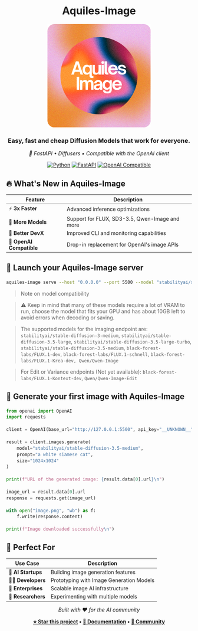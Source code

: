 <div align="center">

# Aquiles-Image

<img src="aquilesimage/static/aquilesim.png" alt="Aquiles-Image Logo" width="280"/>

### **Easy, fast and cheap Diffusion Models that work for everyone.**

*🚀 FastAPI • Diffusers • Compatible with the OpenAI client*

[![Python](https://img.shields.io/badge/Python-3.8+-blue.svg)](https://python.org)
[![FastAPI](https://img.shields.io/badge/FastAPI-Latest-green.svg)](https://fastapi.tiangolo.com)
[![OpenAI Compatible](https://img.shields.io/badge/OpenAI-Compatible-orange.svg)](https://platform.openai.com/docs/api-reference/images)


</div>

## 🔥 What's New in Aquiles-Image

<div align="center">

| Feature | Description |
|---------|-------------|
| ⚡ **3x Faster** | Advanced inference optimizations |
| 🎨 **More Models** | Support for FLUX, SD3-3.5, Qwen-Image and more |
| 🔧 **Better DevX** | Improved CLI and monitoring capabilities |
| 🔌 **OpenAI Compatible** | Drop-in replacement for OpenAI's image APIs  |

</div>

## 🚀 Launch your Aquiles-Image server

```bash
aquiles-image serve --host "0.0.0.0" --port 5500 --model "stabilityai/stable-diffusion-3.5-medium"
```

> Note on model compatibility

> ⚠️ Keep in mind that many of these models require a lot of VRAM to run, choose the model that fits your GPU and has about 10GB left to avoid errors when decoding or saving.

> The supported models for the imaging endpoint are: `stabilityai/stable-diffusion-3-medium`, `stabilityai/stable-diffusion-3.5-large`, `stabilityai/stable-diffusion-3.5-large-turbo`, `stabilityai/stable-diffusion-3.5-medium`, `black-forest-labs/FLUX.1-dev`, `black-forest-labs/FLUX.1-schnell`, `black-forest-labs/FLUX.1-Krea-dev, Qwen/Qwen-Image`

> For Edit or Variance endpoints (Not yet available): `black-forest-labs/FLUX.1-Kontext-dev`, `Qwen/Qwen-Image-Edit`

## 🎉 Generate your first image with Aquiles-Image

```py
from openai import OpenAI
import requests

client = OpenAI(base_url="http://127.0.0.1:5500", api_key="__UNKNOWN__")

result = client.images.generate(
    model="stabilityai/stable-diffusion-3.5-medium",
    prompt="a white siamese cat",
    size="1024x1024"
)

print(f"URL of the generated image: {result.data[0].url}\n")

image_url = result.data[0].url
response = requests.get(image_url)

with open("image.png", "wb") as f:
    f.write(response.content)

print(f"Image downloaded successfully\n")
```

## 🎯 Perfect For

<div align="center">

| Use Case | Description |
|----------|-------------|
| 🚀 **AI Startups** | Building image generation features |
| 👨‍💻 **Developers** | Prototyping with Image Generation Models |
| 🏢 **Enterprises** | Scalable image AI infrastructure |
| 🔬 **Researchers** | Experimenting with multiple models  |

</div>

<div align="center">

*Built with ❤️ for the AI community*

**[⭐ Star this project](https://github.com/Aquiles-ai/Aquiles-Image) • [📖 Documentation](#) • [💬 Community](#)**

</div>
